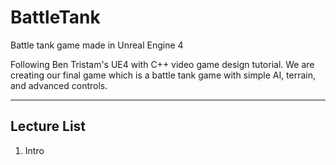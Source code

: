 # BattleTank
Battle tank game made in Unreal Engine 4<br>

Following Ben Tristam's UE4 with C++ video game design tutorial.  We are creating our final game which is a battle tank game with simple AI, terrain, and advanced controls.
***
## Lecture List<br>
<ol>
  <li>Intro</li>
</ol>

